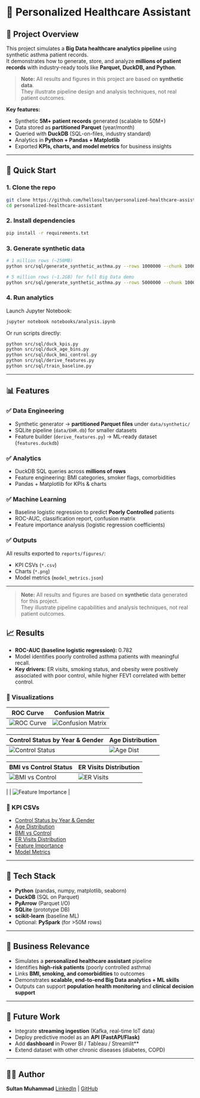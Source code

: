 # 🏥 Personalized Healthcare Assistant

## 🌟 Project Overview
This project simulates a **Big Data healthcare analytics pipeline** using synthetic asthma patient records.  
It demonstrates how to generate, store, and analyze **millions of patient records** with industry-ready tools like **Parquet, DuckDB, and Python**.  
> **Note:** All results and figures in this project are based on **synthetic data**.  
> They illustrate pipeline design and analysis techniques, not real patient outcomes.

**Key features:**
- Synthetic **5M+ patient records** generated (scalable to 50M+)  
- Data stored as **partitioned Parquet** (year/month)  
- Queried with **DuckDB** (SQL-on-files, industry standard)  
- Analytics in **Python + Pandas + Matplotlib**  
- Exported **KPIs, charts, and model metrics** for business insights  

---

## 🚀 Quick Start

### 1. Clone the repo
```bash
git clone https://github.com/hellosultan/personalized-healthcare-assistant.git
cd personalized-healthcare-assistant
````

### 2. Install dependencies

```bash
pip install -r requirements.txt
```

### 3. Generate synthetic data

```bash
# 1 million rows (~250MB)
python src/sql/generate_synthetic_asthma.py --rows 1000000 --chunk 100000

# 5 million rows (~1.2GB) for full Big Data demo
python src/sql/generate_synthetic_asthma.py --rows 5000000 --chunk 100000
```

### 4. Run analytics

Launch Jupyter Notebook:

```bash
jupyter notebook notebooks/analysis.ipynb
```

Or run scripts directly:

```bash
python src/sql/duck_kpis.py
python src/sql/duck_age_bins.py
python src/sql/duck_bmi_control.py
python src/sql/derive_features.py
python src/sql/train_baseline.py
```

---

## 📊 Features

### ✅ Data Engineering

* Synthetic generator → **partitioned Parquet files** under `data/synthetic/`
* SQLite pipeline (`data/EHR.db`) for smaller datasets
* Feature builder (`derive_features.py`) → ML-ready dataset (`features.duckdb`)

### ✅ Analytics

* DuckDB SQL queries across **millions of rows**
* Feature engineering: BMI categories, smoker flags, comorbidities
* Pandas + Matplotlib for KPIs & charts

### ✅ Machine Learning

* Baseline logistic regression to predict **Poorly Controlled** patients
* ROC-AUC, classification report, confusion matrix
* Feature importance analysis (logistic regression coefficients)

### ✅ Outputs

All results exported to `reports/figures/`:

* KPI CSVs (`*.csv`)
* Charts (`*.png`)
* Model metrics (`model_metrics.json`)

---
> **Note:** All results and figures are based on **synthetic** data generated for this project.  
> They illustrate pipeline capabilities and analysis techniques, not real patient outcomes.

## 📈 Results

* **ROC-AUC (baseline logistic regression):** 0.782
* Model identifies poorly controlled asthma patients with meaningful recall.
* **Key drivers:** ER visits, smoking status, and obesity were positively associated with poor control, while higher FEV1 correlated with better control.

### 🔹 Visualizations

| ROC Curve                                                                                                                        | Confusion Matrix                                                                                                                               |
| -------------------------------------------------------------------------------------------------------------------------------- | ---------------------------------------------------------------------------------------------------------------------------------------------- |
| ![ROC Curve](https://raw.githubusercontent.com/hellosultan/personalized-healthcare-assistant/main/reports/figures/roc_curve.png) | ![Confusion Matrix](https://raw.githubusercontent.com/hellosultan/personalized-healthcare-assistant/main/reports/figures/confusion_matrix.png) |

| Control Status by Year & Gender                                                                                                                           | Age Distribution                                                                                                                       |
| --------------------------------------------------------------------------------------------------------------------------------------------------------- | -------------------------------------------------------------------------------------------------------------------------------------- |
| ![Control Status](https://raw.githubusercontent.com/hellosultan/personalized-healthcare-assistant/main/reports/figures/control_status_by_year_gender.png) | ![Age Dist](https://raw.githubusercontent.com/hellosultan/personalized-healthcare-assistant/main/reports/figures/age_distribution.png) |

| BMI vs Control Status                                                                                                                      | ER Visits Distribution                                                                                                                        |
| ------------------------------------------------------------------------------------------------------------------------------------------ | --------------------------------------------------------------------------------------------------------------------------------------------- |
| ![BMI vs Control](https://raw.githubusercontent.com/hellosultan/personalized-healthcare-assistant/main/reports/figures/bmi_by_control.png) | ![ER Visits](https://raw.githubusercontent.com/hellosultan/personalized-healthcare-assistant/main/reports/figures/er_visits_distribution.png) |
 |
| ![Feature Importance](https://raw.githubusercontent.com/hellosultan/personalized-healthcare-assistant/main/reports/figures/feature_importance.png) |

### 📂 KPI CSVs

* [Control Status by Year & Gender](reports/figures/control_status_by_year_gender.csv)
* [Age Distribution](reports/figures/age_distribution.csv)
* [BMI vs Control](reports/figures/bmi_by_control.csv)
* [ER Visits Distribution](reports/figures/er_visits_distribution.csv)
* [Feature Importance](reports/figures/feature_importance.csv)
* [Model Metrics](reports/figures/model_metrics.json)

---

## 🧰 Tech Stack

* **Python** (pandas, numpy, matplotlib, seaborn)
* **DuckDB** (SQL on Parquet)
* **PyArrow** (Parquet I/O)
* **SQLite** (prototype DB)
* **scikit-learn** (baseline ML)
* Optional: **PySpark** (for >50M rows)

---

## 📌 Business Relevance

* Simulates a **personalized healthcare assistant** pipeline
* Identifies **high-risk patients** (poorly controlled asthma)
* Links **BMI, smoking, and comorbidities** to outcomes
* Demonstrates **scalable, end-to-end Big Data analytics + ML skills**
* Outputs can support **population health monitoring** and **clinical decision support**

---

## 🔮 Future Work

* Integrate **streaming ingestion** (Kafka, real-time IoT data)
* Deploy predictive model as an **API (FastAPI/Flask)**
* Add **dashboard** in Power BI / Tableau / Streamlit\*\*
* Extend dataset with other chronic diseases (diabetes, COPD)

---

## 👨‍💻 Author

**Sultan Muhammad**
[LinkedIn](https://linkedin.com/in/hellosultan) | [GitHub](https://github.com/hellosultan)


